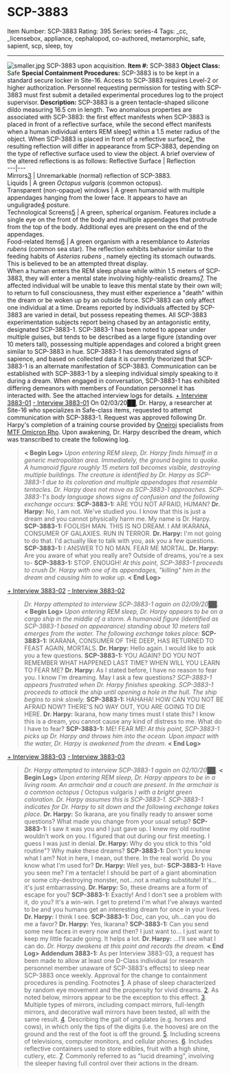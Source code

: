 # SCP-3883
Item Number: SCP-3883
Rating: 395
Series: series-4
Tags: _cc, _licensebox, appliance, cephalopod, co-authored, metamorphic, safe, sapient, scp, sleep, toy

---

![smaller.jpg](https://scp-wiki.wdfiles.com/local--files/scp-3883/smaller.jpg)
SCP-3883 upon acquisition.
**Item #:** SCP-3883
**Object Class:** Safe
**Special Containment Procedures:** SCP-3883 is to be kept in a standard secure locker in Site-16. Access to SCP-3883 requires Level-2 or higher authorization.
Personnel requesting permission for testing with SCP-3883 must first submit a detailed experimental procedures log to the project supervisor.
**Description:** SCP-3883 is a green tentacle-shaped silicone dildo measuring 16.5 cm in length. Two anomalous properties are associated with SCP-3883: the first effect manifests when SCP-3883 is placed in front of a reflective surface, while the second effect manifests when a human individual enters REM sleep[1](javascript:;) within a 1.5 meter radius of the object.
When SCP-3883 is placed in front of a reflective surface[2](javascript:;), the resulting reflection will differ in appearance from SCP-3883, depending on the type of reflective surface used to view the object. A brief overview of the altered reflections is as follows:
Reflective Surface | Reflection  
---|---  
Mirrors[3](javascript:;) | Unremarkable (normal) reflection of SCP-3883.  
Liquids | A green _Octopus vulgaris_ (common octopus).  
Transparent (non-opaque) windows | A green humanoid with multiple appendages hanging from the lower face. It appears to have an unguligrade[4](javascript:;) posture.  
Technological Screens[5](javascript:;) | A green, spherical organism. Features include a single eye on the front of the body and multiple appendages that protrude from the top of the body. Additional eyes are present on the end of the appendages.  
Food-related Items[6](javascript:;) | A green organism with a resemblance to _Asterias rubens_ (common sea star). The reflection exhibits behavior similar to the feeding habits of _Asterias rubens_ , namely ejecting its stomach outwards. This is believed to be an attempted threat display.  
When a human enters the REM sleep phase while within 1.5 meters of SCP-3883, they will enter a mental state involving highly-realistic dreams[7](javascript:;). The affected individual will be unable to leave this mental state by their own will; to return to full consciousness, they must either experience a "death" within the dream or be woken up by an outside force. SCP-3883 can only affect one individual at a time.
Dreams reported by individuals affected by SCP-3883 are varied in detail, but possess repeating themes. All SCP-3883 experimentation subjects report being chased by an antagonistic entity, designated SCP-3883-1. SCP-3883-1 has been noted to appear under multiple guises, but tends to be described as a large figure (standing over 10 meters tall), possessing multiple appendages and colored a bright green similar to SCP-3883 in hue. SCP-3883-1 has demonstrated signs of sapience, and based on collected data it is currently theorized that SCP-3883-1 is an alternate manifestation of SCP-3883.
Communication can be established with SCP-3883-1 by a sleeping individual simply speaking to it during a dream. When engaged in conversation, SCP-3883-1 has exhibited differing demeanors with members of Foundation personnel it has interacted with. See the attached interview logs for details.
[\+ Interview 3883-01](javascript:;)
[\- Interview 3883-01](javascript:;)
On 02/03/20██, Dr. Harpy, a researcher at Site-16 who specializes in Safe-class items, requested to attempt communication with SCP-3883-1. Request was approved following Dr. Harpy's completion of a training course provided by [Oneiroi](/oneiroi) specialists from [MTF Omicron Rho](/task-forces#omicron-rho). Upon awakening, Dr. Harpy described the dream, which was transcribed to create the following log.
> **< Begin Log>**
> _Upon entering REM sleep, Dr. Harpy finds himself in a generic metropolitan area. Immediately, the ground begins to quake. A humanoid figure roughly 15 meters tall becomes visible, destroying multiple buildings. The creature is identified by Dr. Harpy as SCP-3883-1 due to its coloration and multiple appendages that resemble tentacles. Dr. Harpy does not move as SCP-3883-1 approaches. SCP-3883-1's body language shows signs of confusion and the following exchange occurs:_
> **SCP-3883-1:** ARE YOU NOT AFRAID, HUMAN?
> **Dr. Harpy:** No, I am not. We've studied you. I know that this is just a dream and you cannot physically harm me. My name is Dr. Harpy.
> **SCP-3883-1:** FOOLISH MAN. THIS IS NO DREAM. I AM IKARANA, CONSUMER OF GALAXIES. RUN IN TERROR.
> **Dr. Harpy:** I'm not going to do that. I'd actually like to talk with you, ask you a few questions.
> **SCP-3883-1:** I ANSWER TO NO MAN. FEAR ME MORTAL.
> **Dr. Harpy:** Are you aware of what you really are? Outside of dreams, you're a sex to-
> **SCP-3883-1:** STOP. ENOUGH!
> _At this point, SCP-3883-1 proceeds to crush Dr. Harpy with one of its appendages, "killing" him in the dream and causing him to wake up._
> **< End Log>**
  

[\+ Interview 3883-02](javascript:;)
[\- Interview 3883-02](javascript:;)
> _Dr. Harpy attempted to interview SCP-3883-1 again on 02/09/20██._
> **< Begin Log>**
> _Upon entering REM sleep, Dr. Harpy appears to be on a cargo ship in the middle of a storm. A humanoid figure (identified as SCP-3883-1 based on appearance) standing about 10 meters tall emerges from the water. The following exchange takes place:_
> **SCP-3883-1:** IKARANA, CONSUMER OF THE DEEP, HAS RETURNED TO FEAST AGAIN, MORTALS.
> **Dr. Harpy:** Hello again. I would like to ask you a few questions.
> **SCP-3883-1:** YOU AGAIN? DO YOU NOT REMEMBER WHAT HAPPENED LAST TIME? WHEN WILL YOU LEARN TO FEAR ME?
> **Dr. Harpy:** As I stated before, I have no reason to fear you. I know I'm dreaming. May I ask a few questions?
> _SCP-3883-1 appears frustrated when Dr. Harpy finishes speaking. SCP-3883-1 proceeds to attack the ship until opening a hole in the hull. The ship begins to sink slowly._
> **SCP-3883-1:** HAHAHA! HOW CAN YOU NOT BE AFRAID NOW? THERE'S NO WAY OUT, YOU ARE GOING TO DIE HERE.
> **Dr. Harpy:** Ikarana, how many times must I state this? I know this is a dream, you cannot cause any kind of distress to me. What do I have to fear?
> **SCP-3883-1:** ME! FEAR ME!
> _At this point, SCP-3883-1 picks up Dr. Harpy and throws him into the ocean. Upon impact with the water, Dr. Harpy is awakened from the dream._
> **< End Log>**
  

[\+ Interview 3883-03](javascript:;)
[\- Interview 3883-03](javascript:;)
> _Dr. Harpy attempted to interview SCP-3883-1 again on 02/10/20██._
> **< Begin Log>**
> _Upon entering REM sleep, Dr. Harpy appears to be in a living room. An armchair and a couch are present. In the armchair is a common octopus_ _(_ Octopus vulgaris _)_ _with a bright green coloration. Dr. Harpy assumes this is SCP-3883-1. SCP-3883-1 indicates for Dr. Harpy to sit down and the following exchange takes place._
> **Dr. Harpy:** So Ikarana, are you finally ready to answer some questions? What made you change from your usual setup?
> **SCP-3883-1:** I saw it was you and I just gave up. I knew my old routine wouldn't work on you. I figured that out during our first meeting. I guess I was just in denial.
> **Dr. Harpy:** Why do you stick to this "old routine"? Why make these dreams?
> **SCP-3883-1:** Don't you know what I am? Not in here, I mean, out there. In the real world. Do you know what I'm used for?
> **Dr. Harpy:** Well yes, but-
> **SCP-3883-1:** Have you seen me? I'm a tentacle! I should be part of a giant abomination or some city-destroying monster, not…not a mating substitute! It's…it's just embarrassing.
> **Dr. Harpy:** So, these dreams are a form of escape for you?
> **SCP-3883-1:** Exactly! And I don't see a problem with it, do you? It's a win-win. I get to pretend I'm what I've always wanted to be and you humans get an interesting dream for once in your lives.
> **Dr. Harpy:** I think I see.
> **SCP-3883-1:** Doc, can you, uh…can you do me a favor?
> **Dr. Harpy:** Yes, Ikarana?
> **SCP-3883-1:** Can you send some new faces in every now and then? I just want to… I just want to keep my little facade going. It helps a lot.
> **Dr. Harpy:** …I'll see what I can do.
> _Dr. Harpy awakens at this point and records the dream._
> **< End Log>**
**Addendum 3883-1:** As per Interview 3883-03, a request has been made to allow at least one D-Class individual (or research personnel member unaware of SCP-3883's effects) to sleep near SCP-3883 once weekly. Approval for the change to containment procedures is pending.
Footnotes
[1](javascript:;). A phase of sleep characterized by random eye movement and the propensity for vivid dreams.
[2](javascript:;). As noted below, mirrors appear to be the exception to this effect.
[3](javascript:;). Multiple types of mirrors, including compact mirrors, full-length mirrors, and decorative wall mirrors have been tested, all with the same result.
[4](javascript:;). Describing the gait of ungulates (e.g. horses and cows), in which only the tips of the digits (i.e. the hooves) are on the ground and the rest of the foot is off the ground.
[5](javascript:;). Including screens of televisions, computer monitors, and cellular phones.
[6](javascript:;). Includes reflective containers used to store edibles, fruit with a high shine, cutlery, etc.
[7](javascript:;). Commonly referred to as "lucid dreaming", involving the sleeper having full control over their actions in the dream.
